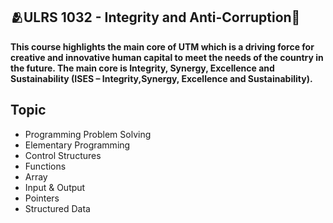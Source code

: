 <h2>🫂ULRS 1032 - Integrity and Anti-Corruption💟</h2>

**This course highlights the main core of UTM which is a driving force for creative and innovative human capital to meet the needs of the country in the future. The main core is Integrity, Synergy, Excellence and Sustainability (ISES – Integrity,Synergy, Excellence and Sustainability).**


## Topic

- Programming Problem Solving
- Elementary Programming
- Control Structures
- Functions
- Array
- Input & Output
- Pointers
- Structured Data


